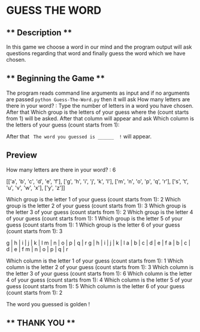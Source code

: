 
# GUESS THE WORD

## ** Description **

In this game we choose a word in our mind and the program output will ask questions regarding that word and finally guess the word which we have chosen.

## ** Beginning the Game **

The program reads command line arguments as input and if no arguments are passed ``` python Guess-The-Word.py ``` then it will ask How many letters are there in your word? :
Type the number of letters in a word you have chosen.
After that Which group is the letters of your guess where the (count starts from 1) will be asked. After that column will appear
and ask Which column is the letters of your guess (count starts from 1):

After that ``` The word you guessed is ______  !``` will appear.

## Preview

How many letters are there in your word? : 6

[['a', 'b', 'c', 'd', 'e', 'f'], ['g', 'h', 'i', 'j', 'k', 'l'], ['m', 'n', 'o', 'p', 'q', 'r'], ['s', 't', 'u', 'v', 'w', 'x'], ['y', 'z']]

Which group is the letter 1 of your guess (count starts from 1): 2
Which group is the letter 2 of your guess (count starts from 1): 3
Which group is the letter 3 of your guess (count starts from 1): 2
Which group is the letter 4 of your guess (count starts from 1): 1
Which group is the letter 5 of your guess (count starts from 1): 1
Which group is the letter 6 of your guess (count starts from 1): 3

g | h | i | j | k | l
m | n | o | p | q | r
g | h | i | j | k | l
a | b | c | d | e | f
a | b | c | d | e | f
m | n | o | p | q | r

Which column is the letter 1 of your guess (count starts from 1): 1
Which column is the letter 2 of your guess (count starts from 1): 3
Which column is the letter 3 of your guess (count starts from 1): 6
Which column is the letter 4 of your guess (count starts from 1): 4
Which column is the letter 5 of your guess (count starts from 1): 5
Which column is the letter 6 of your guess (count starts from 1): 2

The word you guessed is golden !

## ** THANK YOU **
